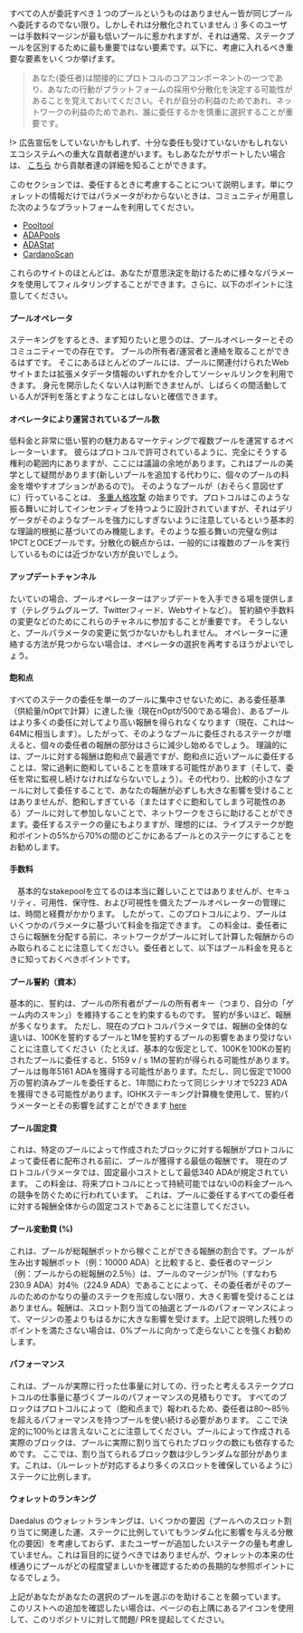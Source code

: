 
すべての人が委託すべき１つのプールというものはありませんー皆が同じプールへ委託するのでない限り。しかしそれは分散化されていません :) 多くのユーザーは手数料マージンが最も低いプールに惹かれますが、それは通常、ステークプールを区別するために最も重要ではない要素です。以下に、考慮に入れるべき重要な要素をいくつか挙げます。

> あなた(委任者)は間接的にプロトコルのコアコンポーネントの一つであり、あなたの行動がプラットフォームの採用や分散化を決定する可能性があることを覚えておいてください。それが自分の利益のためであれ、ネットワークの利益のためであれ、誰に委任するかを慎重に選択することが重要です。

!> 広告宣伝をしていないかもしれず、十分な委任も受けていないかもしれないエコシステムへの重大な貢献者達がいます。もしあなたがサポートしたい場合は、 [こちら](community-contrib.md) から貢献者達の詳細を知ることができます。

このセクションでは、委任するときに考慮することについて説明します。単にウォレットの情報だけではパラメータがわからないときは、コミュニティが用意した次のようなプラットフォームを利用してください。
- [Pooltool](https://pooltool.io)
- [ADAPools](https://adapools.org)
- [ADAStat](https://adastat.net)
- [CardanoScan](http://cardanoscan.io)

これらのサイトのほとんどは、あなたが意思決定を助けるために様々なパラメータを使用してフィルタリングすることができます。さらに、以下のポイントに注意してください。

#### プールオペレータ

  ステーキングをするとき、まず知りたいと思うのは、プールオペレーターとそのコミュニティーでの存在です。 プールの所有者/運営者と連絡を取ることができるはずです。 そこにあるほとんどのプールには、プールに関連付けられたWebサイトまたは拡張メタデータ情報のいずれかを介してソーシャルリンクを利用できます。 身元を開示したくない人は判断できませんが、しばらくの間活動している人が評判を落とすようなことはしないと確信できます。 

#### オペレータにより運営されているプール数

  低料金と非常に低い誓約の魅力あるマーケティングで複数プールを運営するオペレーターいます。 彼らはプロトコルで許可されているように、完全にそうする権利の範囲内にありますが、ここには議論の余地があります。これはプールの美学として疑問があります(新しいプールを追加する代わりに、個々のプールの料金を増やすオプションがあるので)。 そのようなプールが（おそらく意図せずに）行っていることは、 [多重人格攻撃](https://en.wikipedia.org/wiki/Sybil_attack#:~:text=In%20a%20Sybil%20attack%2C%20the,diagnosed%20with%20dissociative%20identity%20disorder) の始まりです。プロトコルはこのような振る舞いに対してインセンティブを持つように設計されていますが、それはデリゲータがそのようなプールを強力にしすぎないように注意しているという基本的な理論的根拠に基づいてのみ機能します。そのような振る舞いの完璧な例は1PCTとOCEプールです。分散化の観点からは、一般的には複数のプールを実行しているものには近づかない方が良いでしょう。

#### アップデートチャンネル

  たいていの場合、プールオペレーターはアップデートを入手できる場を提供します（テレグラムグループ、Twitterフィード、Webサイトなど）。 誓約額や手数料の変更などのためにこれらのチャネルに参加することが重要です。 そうしないと、プールパラメータの変更に気づかないかもしれません。 オペレーターに連絡する方法が見つからない場合は、オペレータの選択を再考するほうがよいでしょう。

#### 飽和点

  すべてのステークの委任を単一のプールに集中させないために、ある委任基準（供給量/nOptで計算）に達した後（現在nOptが500である場合）、あるプールはより多くの委任に対してより高い報酬を得られなくなります（現在、これは～64Mに相当します）。したがって、そのようなプールに委任されるステークが増えると、個々の委任者の報酬の部分はさらに減少し始めるでしょう。
理論的には、プールに対する報酬は飽和点で最適ですが、飽和点に近いプールに委任することは、常に過剰に飽和していることを意味する可能性があります（そして、委任を常に監視し続けなければならないでしょう）。その代わり、比較的小さなプールに対して委任することで、あなたの報酬が必ずしも大きな影響を受けることはありませんが、飽和しすぎている（またはすぐに飽和してしまう可能性のある）プールに対して参加しないことで、ネットワークをさらに助けることができます。委任するステークの量にもよりますが、理想的には、ライブステークが飽和ポイントの5%から70%の間のどこかにあるプールとのステークにすることをお勧めします。

#### 手数料

　基本的なstakepoolを立てるのは本当に難しいことではありませんが、セキュリティ、可用性、保守性、および可視性を備えたプールオペレーターの管理には、時間と経費がかかります。 したがって、このプロトコルにより、プールはいくつかのパラメータに基づいて料金を指定できます。 この料金は、委任者にさらに報酬を分配する前に、ネットワークがプールに対して計算した報酬からのみ取られることに注意してください。委任者として、以下はプール料金を見るときに知っておくべきポイントです。

#### プール誓約（資本）
   基本的に、誓約は、プールの所有者がプールの所有者キー（つまり、自分の「ゲーム内のスキン」）を維持することを約束するものです。 誓約が多いほど、報酬が多くなります。 ただし、現在のプロトコルパラメータでは、報酬の全体的な違いは、100Kを誓約するプールと1Mを誓約するプールの影響をあまり受けないことに注意してください（たとえば、基本的な仮定として、100Kを100Kの誓約されたプールに委任すると、5159 v / s 1Mの誓約が得られる可能性があります。 プールは毎年5161 ADAを獲得する可能性があります。ただし、同じ仮定で1000万の誓約済みプールを委任すると、1年間にわたって同じシナリオで5223 ADAを獲得できる可能性があります。IOHKステーキング計算機を使用して、誓約パラメーターとその影響を試すことができます [here](https://testnets.cardano.org/en/cardano/tools/staking-calculator/)

#### プール固定費
  これは、特定のプールによって作成されたブロックに対する報酬がプロトコルによって委任者に配布される前に、プールが獲得する最低の報酬です。 現在のプロトコルパラメータでは、固定最小コストとして最低340 ADAが規定されています。 この料金は、将来プロトコルにとって持続可能ではない0の料金プールへの競争を防ぐために行われています。 これは、プールに委任するすべての委任者に対する報酬全体からの固定コストであることに注意してください。
  
#### プール変動費 (%)
  これは、プールが総報酬ポットから稼ぐことができる報酬の割合です。プールが生み出す報酬ポット（例：10000 ADA）と比較すると、委任者のマージン（例：プールからの総報酬の2.5％）は、プールのマージンが1％（すなわち230.9 ADA）対4％（224.9 ADA）であることによって、その委任者がそのプールのためのかなりの量のステークを形成しない限り、大きく影響を受けることはありません。報酬は、スロット割り当ての抽選とプールのパフォーマンスによって、マージンの差よりもはるかに大きな影響を受けます。上記で説明した残りのポイントを満たさない場合は、0%プールに向かって走らないことを強くお勧めします。
  
#### パフォーマンス
  これは、プールが実際に行った仕事量に対しての、行ったと考えるステークプロトコルの仕事量に基づくプールのパフォーマンスの見積もりです。 すべてのブロックはプロトコルによって（飽和点まで）報われるため、委任者は80〜85％を超えるパフォーマンスを持つプールを使い続ける必要があります。 ここで決定的に100％とは言えないことに注意してください。プールによって作成される実際のブロックは、プールに実際に割り当てられたブロックの数にも依存するためです。 ここでは、割り当てられるブロック数は少しランダムな部分があります。これは、（ルーレットが対応するより多くのスロットを確保しているように）ステークに比例します。
  
#### ウォレットのランキング
  Daedalus のウォレットランキングは、いくつかの要因（プールへのスロット割り当てに関連した運、ステークに比例していてもランダム化に影響を与える分散化の要因）を考慮しておらず、またユーザーが追加したいステークの量も考慮していません。これは盲目的に従うべきではありませんが、ウォレットの本来の仕様通りにプールがどの程度望ましいかを確認するための長期的な参照ポイントになるでしょう。

上記があなたがあなたの選択のプールを選ぶのを助けることを願っています。 このリストへの追加を確認したい場合は、ページの右上隅にあるアイコンを使用して、このリポジトリに対して問題/ PRを提起してください。
